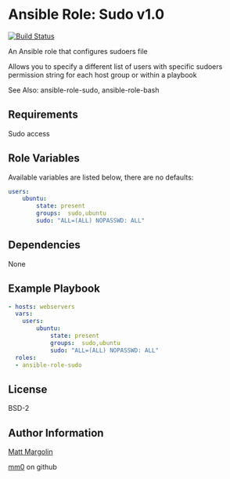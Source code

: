 Ansible Role: Sudo v1.0
===

[![Build Status](https://travis-ci.org/mm0/ansible-role-sudo.svg?branch=master)](https://travis-ci.org/mm0/ansible-role-sudo)

An Ansible role that configures sudoers file

Allows you to specify a different list of users with specific sudoers permission string for each host group or within a playbook

See Also: ansible-role-sudo, ansible-role-bash


Requirements
--

Sudo access

Role Variables
--

Available variables are listed below, there are no defaults:

```yml
users:
    ubuntu:
        state: present
        groups:  sudo,ubuntu
        sudo: "ALL=(ALL) NOPASSWD: ALL"
```
Dependencies
--

None 

Example Playbook
--

```yml
- hosts: webservers
  vars:
    users:
        ubuntu:
            state: present
            groups:  sudo,ubuntu
            sudo: "ALL=(ALL) NOPASSWD: ALL"
  roles:
  - ansible-role-sudo
```

License
---------------

BSD-2

Author Information
------------------

[Matt Margolin](mailto:matt.margolin@gmail.com)

[mm0](https://github.com/mm0) on github
